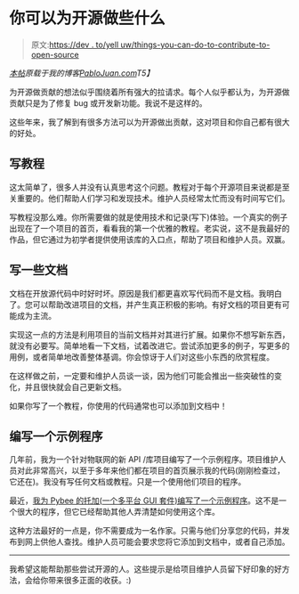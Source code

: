 # 你可以为开源做些什么

> 原文:[https://dev . to/yell uw/things-you-can-do-to-contribute-to-open-source](https://dev.to/yelluw/things-you-can-do-to-contribute-to-open-source)

*[本帖](http://pablojuan.com/things-you-can-do-to-contribute-to-open-source/)原载于我的博客[PabloJuan.com](http://pablojuan.com)T5】*

为开源做贡献的想法似乎围绕着所有强大的拉请求。每个人似乎都认为，为开源做贡献只是为了修复 bug 或开发新功能。我说不是这样的。

这些年来，我了解到有很多方法可以为开源做出贡献，这对项目和你自己都有很大的好处。

## [](#write-a-tutorial)写教程

这太简单了，很多人并没有认真思考这个问题。教程对于每个开源项目来说都是至关重要的。他们帮助人们学习和发现技术。维护人员经常太忙而没有时间写它们。

写教程没那么难。你所需要做的就是使用技术和记录(写下)体验。一个真实的例子出现在了一个项目的首页，看看我的第一个优雅的教程。老实说，这不是我最好的作品，但它通过为初学者提供使用该库的入口点，帮助了项目和维护人员。双赢。

## [](#write-some-documentation)写一些文档

文档在开放源代码中时好时坏。原因是我们都更喜欢写代码而不是文档。我明白了。您可以帮助改进项目的文档，并产生真正积极的影响。有好文档的项目更有可能成为主流。

实现这一点的方法是利用项目的当前文档并对其进行扩展。如果你不想写新东西，就没有必要写。简单地看一下文档，试着改进它。尝试添加更多的例子，写更多的用例，或者简单地改善整体基调。你会惊讶于人们对这些小东西的欣赏程度。

在这样做之前，一定要和维护人员谈一谈，因为他们可能会推出一些突破性的变化，并且很快就会自己更新文档。

如果你写了一个教程，你使用的代码通常也可以添加到文档中！

## [](#write-a-sample-program)编写一个示例程序

几年前，我为一个针对物联网的新 API /库项目编写了一个示例程序。项目维护人员对此非常高兴，以至于多年来他们都在项目的首页展示我的代码(刚刚检查过，它还在)。我没有写任何文档或教程。只是一个使用他们项目的程序。

最近，[我为 Pybee 的托加(一个多平台 GUI 套件)编写了一个示例程序](http://pablojuan.com/pybee-toga-app-with-child-windows-webviews-labels-and-buttons/)。这不是一个很大的程序，但它已经帮助其他人弄清楚如何使用这个库。

这种方法最好的一点是，你不需要成为一名作家。只需与他们分享您的代码，并发布到网上供他人查找。维护人员可能会要求您将它添加到文档中，或者自己添加。

* * *

我希望这能帮助那些尝试开源的人。这些提示是给项目维护人员留下好印象的好方法，会给你带来很多正面的收获。:)